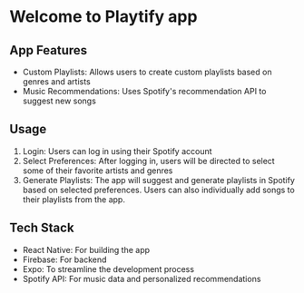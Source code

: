 # Welcome to Playtify app

## App Features

- Custom Playlists: Allows users to create custom playlists based on genres and artists
- Music Recommendations: Uses Spotify's recommendation API to suggest new songs

## Usage

1. Login: Users can log in using their Spotify account
2. Select Preferences: After logging in, users will be directed to select some of their favorite artists and genres
3. Generate Playlists: The app will suggest and generate playlists in Spotify based on selected preferences. Users can also individually add songs to their playlists from the app.

## Tech Stack

- React Native: For building the app
- Firebase: For backend
- Expo: To streamline the development process
- Spotify API: For music data and personalized recommendations
